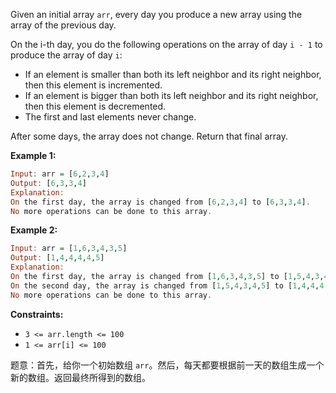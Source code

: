 

Given an initial array `arr`, every day you produce a new array using the array of the previous day.

On the i-th day, you do the following operations on the array of day `i - 1` to produce the array of day `i`:
- If an element is smaller than both its left neighbor and its right neighbor, then this element is incremented.
- If an element is bigger than both its left neighbor and its right neighbor, then this element is decremented.
 - The first and last elements never change.

After some days, the array does not change. Return that final array.

 

**Example 1:**

```haskell
Input: arr = [6,2,3,4]
Output: [6,3,3,4]
Explanation: 
On the first day, the array is changed from [6,2,3,4] to [6,3,3,4].
No more operations can be done to this array.
```

**Example 2:**

```haskell
Input: arr = [1,6,3,4,3,5]
Output: [1,4,4,4,4,5]
Explanation: 
On the first day, the array is changed from [1,6,3,4,3,5] to [1,5,4,3,4,5].
On the second day, the array is changed from [1,5,4,3,4,5] to [1,4,4,4,4,5].
No more operations can be done to this array.
```
 
**Constraints:**
- `3 <= arr.length <= 100`
 - `1 <= arr[i] <= 100`

题意：首先，给你一个初始数组 `arr`。然后，每天都要根据前一天的数组生成一个新的数组。返回最终所得到的数组。



